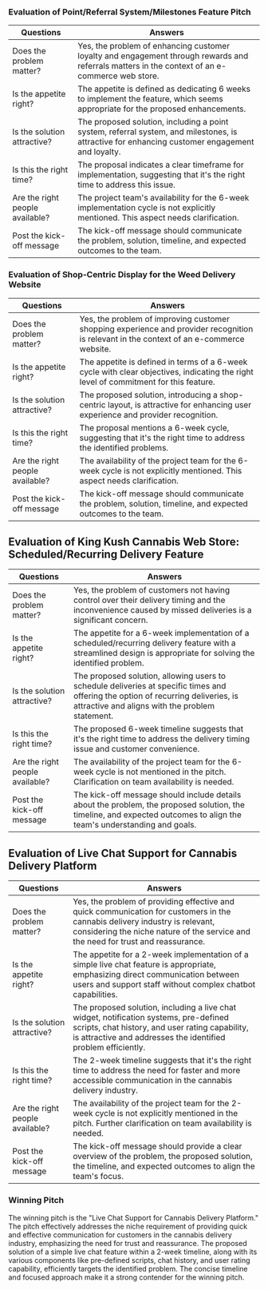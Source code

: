 ### Evaluation of Point/Referral System/Milestones Feature Pitch

| Questions                  | Answers |
| -------------------------- | ------- |
| Does the problem matter?  | Yes, the problem of enhancing customer loyalty and engagement through rewards and referrals matters in the context of an e-commerce web store. |
| Is the appetite right?     | The appetite is defined as dedicating 6 weeks to implement the feature, which seems appropriate for the proposed enhancements. |
| Is the solution attractive? | The proposed solution, including a point system, referral system, and milestones, is attractive for enhancing customer engagement and loyalty. |
| Is this the right time?    | The proposal indicates a clear timeframe for implementation, suggesting that it's the right time to address this issue. |
| Are the right people available? | The project team's availability for the 6-week implementation cycle is not explicitly mentioned. This aspect needs clarification. |
| Post the kick-off message  | The kick-off message should communicate the problem, solution, timeline, and expected outcomes to the team. |

### Evaluation of Shop-Centric Display for the Weed Delivery Website

| Questions                  | Answers |
| -------------------------- | ------- |
| Does the problem matter?  | Yes, the problem of improving customer shopping experience and provider recognition is relevant in the context of an e-commerce website. |
| Is the appetite right?     | The appetite is defined in terms of a 6-week cycle with clear objectives, indicating the right level of commitment for this feature. |
| Is the solution attractive? | The proposed solution, introducing a shop-centric layout, is attractive for enhancing user experience and provider recognition. |
| Is this the right time?    | The proposal mentions a 6-week cycle, suggesting that it's the right time to address the identified problems. |
| Are the right people available? | The availability of the project team for the 6-week cycle is not explicitly mentioned. This aspect needs clarification. |
| Post the kick-off message  | The kick-off message should communicate the problem, solution, timeline, and expected outcomes to the team. |

## Evaluation of King Kush Cannabis Web Store: Scheduled/Recurring Delivery Feature

| Questions                  | Answers |
| -------------------------- | ------- |
| Does the problem matter?  | Yes, the problem of customers not having control over their delivery timing and the inconvenience caused by missed deliveries is a significant concern. |
| Is the appetite right?     | The appetite for a 6-week implementation of a scheduled/recurring delivery feature with a streamlined design is appropriate for solving the identified problem. |
| Is the solution attractive? | The proposed solution, allowing users to schedule deliveries at specific times and offering the option of recurring deliveries, is attractive and aligns with the problem statement. |
| Is this the right time?    | The proposed 6-week timeline suggests that it's the right time to address the delivery timing issue and customer convenience. |
| Are the right people available? | The availability of the project team for the 6-week cycle is not mentioned in the pitch. Clarification on team availability is needed. |
| Post the kick-off message  | The kick-off message should include details about the problem, the proposed solution, the timeline, and expected outcomes to align the team's understanding and goals. |

## Evaluation of Live Chat Support for Cannabis Delivery Platform

| Questions                  | Answers |
| -------------------------- | ------- |
| Does the problem matter?  | Yes, the problem of providing effective and quick communication for customers in the cannabis delivery industry is relevant, considering the niche nature of the service and the need for trust and reassurance. |
| Is the appetite right?     | The appetite for a 2-week implementation of a simple live chat feature is appropriate, emphasizing direct communication between users and support staff without complex chatbot capabilities. |
| Is the solution attractive? | The proposed solution, including a live chat widget, notification systems, pre-defined scripts, chat history, and user rating capability, is attractive and addresses the identified problem efficiently. |
| Is this the right time?    | The 2-week timeline suggests that it's the right time to address the need for faster and more accessible communication in the cannabis delivery industry. |
| Are the right people available? | The availability of the project team for the 2-week cycle is not explicitly mentioned in the pitch. Further clarification on team availability is needed. |
| Post the kick-off message  | The kick-off message should provide a clear overview of the problem, the proposed solution, the timeline, and expected outcomes to align the team's focus. |

### Winning Pitch

The winning pitch is the "Live Chat Support for Cannabis Delivery Platform." The pitch effectively addresses the niche requirement of providing quick and effective communication for customers in the cannabis delivery industry, emphasizing the need for trust and reassurance. The proposed solution of a simple live chat feature within a 2-week timeline, along with its various components like pre-defined scripts, chat history, and user rating capability, efficiently targets the identified problem. The concise timeline and focused approach make it a strong contender for the winning pitch.